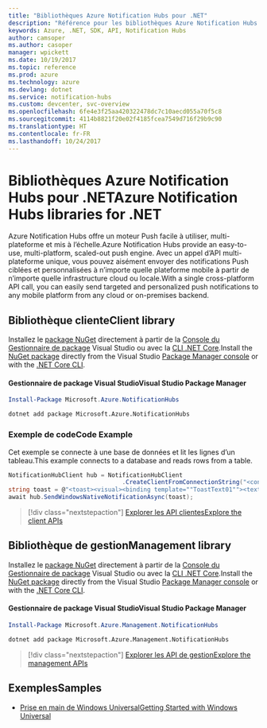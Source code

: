 ```yaml
---
title: "Bibliothèques Azure Notification Hubs pour .NET"
description: "Référence pour les bibliothèques Azure Notification Hubs pour .NET"
keywords: Azure, .NET, SDK, API, Notification Hubs
author: camsoper
ms.author: casoper
manager: wpickett
ms.date: 10/19/2017
ms.topic: reference
ms.prod: azure
ms.technology: azure
ms.devlang: dotnet
ms.service: notification-hubs
ms.custom: devcenter, svc-overview
ms.openlocfilehash: 6fe4e3f25aa420322478dc7c10aecd055a70f5c8
ms.sourcegitcommit: 4114b8821f20e02f4185fcea7549d716f29b9c90
ms.translationtype: HT
ms.contentlocale: fr-FR
ms.lasthandoff: 10/24/2017
---
```

# <a name="azure-notification-hubs-libraries-for-net"></a><span data-ttu-id="d1666-104">Bibliothèques Azure Notification Hubs pour .NET</span><span class="sxs-lookup"><span data-stu-id="d1666-104">Azure Notification Hubs libraries for .NET</span></span>

<span data-ttu-id="d1666-105">Azure Notification Hubs offre un moteur Push facile à utiliser, multi-plateforme et mis à l’échelle.</span><span class="sxs-lookup"><span data-stu-id="d1666-105">Azure Notification Hubs provide an easy-to-use, multi-platform, scaled-out push engine.</span></span> <span data-ttu-id="d1666-106">Avec un appel d’API multi-plateforme unique, vous pouvez aisément envoyer des notifications Push ciblées et personnalisées à n’importe quelle plateforme mobile à partir de n’importe quelle infrastructure cloud ou locale.</span><span class="sxs-lookup"><span data-stu-id="d1666-106">With a single cross-platform API call, you can easily send targeted and personalized push notifications to any mobile platform from any cloud or on-premises backend.</span></span>

## <a name="client-library"></a><span data-ttu-id="d1666-107">Bibliothèque cliente</span><span class="sxs-lookup"><span data-stu-id="d1666-107">Client library</span></span>

<span data-ttu-id="d1666-108">Installez le [package NuGet](https://www.nuget.org/packages/Microsoft.Azure.NotificationHubs) directement à partir de la [Console du Gestionnaire de package][PackageManager] Visual Studio ou avec la [CLI .NET Core][DotNetCLI].</span><span class="sxs-lookup"><span data-stu-id="d1666-108">Install the [NuGet package](https://www.nuget.org/packages/Microsoft.Azure.NotificationHubs) directly from the Visual Studio [Package Manager console][PackageManager] or with the [.NET Core CLI][DotNetCLI].</span></span>

#### <a name="visual-studio-package-manager"></a><span data-ttu-id="d1666-109">Gestionnaire de package Visual Studio</span><span class="sxs-lookup"><span data-stu-id="d1666-109">Visual Studio Package Manager</span></span>

```powershell
Install-Package Microsoft.Azure.NotificationHubs
```

```bash
dotnet add package Microsoft.Azure.NotificationHubs
```

### <a name="code-example"></a><span data-ttu-id="d1666-110">Exemple de code</span><span class="sxs-lookup"><span data-stu-id="d1666-110">Code Example</span></span>

<span data-ttu-id="d1666-111">Cet exemple se connecte à une base de données et lit les lignes d’un tableau.</span><span class="sxs-lookup"><span data-stu-id="d1666-111">This example connects to a database and reads rows from a table.</span></span>

```csharp
NotificationHubClient hub = NotificationHubClient
                                .CreateClientFromConnectionString("<connection string with full access>", "<hub name>");
string toast = @"<toast><visual><binding template=""ToastText01""><text id=""1"">Hello from a .NET App!</text></binding></visual></toast>";
await hub.SendWindowsNativeNotificationAsync(toast);
```

> [!div class="nextstepaction"]
> [<span data-ttu-id="d1666-112">Explorer les API clientes</span><span class="sxs-lookup"><span data-stu-id="d1666-112">Explore the client APIs</span></span>](/dotnet/api/overview/azure/notificationhubs/client)


## <a name="management-library"></a><span data-ttu-id="d1666-113">Bibliothèque de gestion</span><span class="sxs-lookup"><span data-stu-id="d1666-113">Management library</span></span>

<span data-ttu-id="d1666-114">Installez le [package NuGet](https://www.nuget.org/packages/Microsoft.Azure.Management.NotificationHubs) directement à partir de la [Console du Gestionnaire de package][PackageManager] Visual Studio ou avec la [CLI .NET Core][DotNetCLI].</span><span class="sxs-lookup"><span data-stu-id="d1666-114">Install the [NuGet package](https://www.nuget.org/packages/Microsoft.Azure.Management.NotificationHubs) directly from the Visual Studio [Package Manager console][PackageManager] or with the [.NET Core CLI][DotNetCLI].</span></span>

#### <a name="visual-studio-package-manager"></a><span data-ttu-id="d1666-115">Gestionnaire de package Visual Studio</span><span class="sxs-lookup"><span data-stu-id="d1666-115">Visual Studio Package Manager</span></span>

```powershell
Install-Package Microsoft.Azure.Management.NotificationHubs
```

```bash
dotnet add package Microsoft.Azure.Management.NotificationHubs
```

> [!div class="nextstepaction"]
> [<span data-ttu-id="d1666-116">Explorer les API de gestion</span><span class="sxs-lookup"><span data-stu-id="d1666-116">Explore the management APIs</span></span>](/dotnet/api/overview/azure/notificationhubs/management)

## <a name="samples"></a><span data-ttu-id="d1666-117">Exemples</span><span class="sxs-lookup"><span data-stu-id="d1666-117">Samples</span></span>

- [<span data-ttu-id="d1666-118">Prise en main de Windows Universal</span><span class="sxs-lookup"><span data-stu-id="d1666-118">Getting Started with Windows Universal</span></span>](https://github.com/Azure/azure-notificationhubs-samples/tree/master/dotnet/GetStartedWindowsUniversal)

[PackageManager]: https://docs.microsoft.com/nuget/tools/package-manager-console
[DotNetCLI]: https://docs.microsoft.com/dotnet/core/tools/dotnet-add-package
